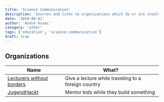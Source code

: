 ```yaml
---
title: 'Science Communication'
description: 'Sources and links to organizations which do or are involved in Science Communication'
date: '2020-08-01'
author: 'André Kovac'
category: 'other'
tags: ['education', 'science-communication']
draft: true
---
```


## Organizations

| Name                                                     | What?                                               |
| -------------------------------------------------------- | --------------------------------------------------- |
| [Lecturers without borders](https://scied.network/page/) | Give a lecture while traveling to a foreign country |
| [JugendHackt](https://jugendhackt.org/)                  | Mentor kids while they build something              |
